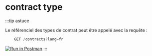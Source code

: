# contract type

:::tip astuce

Le référenciel des types de contrat peut être appelé avec la requête : 

```jsx
    GET /contracts?lang=fr
```
[![Run in Postman](https://run.pstmn.io/button.svg)](https://god.gw.postman.com/run-collection/:collection_id)
:::